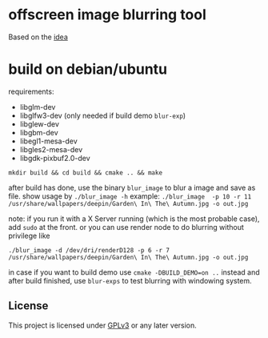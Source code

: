 offscreen image blurring tool
===

Based  on the [idea](http://rastergrid.com/blog/2010/09/efficient-gaussian-blur-with-linear-sampling/)

build on debian/ubuntu
===
requirements:
+ libglm-dev
+ libglfw3-dev (only needed if build demo `blur-exp`)
+ libglew-dev
+ libgbm-dev
+ libegl1-mesa-dev
+ libgles2-mesa-dev
+ libgdk-pixbuf2.0-dev

`mkdir build && cd build && cmake .. && make`

after build has done, 
use the binary `blur_image` to blur a image and save as file. show usage by `./blur_image -h` 
  example: `./blur_image  -p 10 -r 11 /usr/share/wallpapers/deepin/Garden\ In\ The\ Autumn.jpg -o out.jpg `

note: if you run it with a X Server running (which is  the most probable case), add `sudo` at the front.
or you can use render node to do blurring without privilege like 
```
./blur_image -d /dev/dri/renderD128 -p 6 -r 7 /usr/share/wallpapers/deepin/Garden\ In\ The\ Autumn.jpg -o out.jpg 
```

in case if you want to build demo
use `cmake -DBUILD_DEMO=on ..` instead and after build finished, 
use `blur-exps` to test blurring with windowing system. 


## License


This project is licensed under [GPLv3](LICENSE) or any later version.
